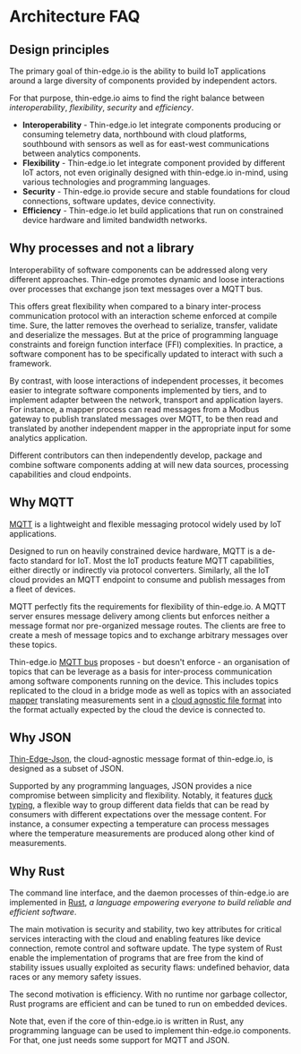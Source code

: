 # Architecture FAQ

## Design principles
The primary goal of thin-edge.io is the ability to build IoT applications
around a large diversity of components provided by independent actors.

For that purpose, thin-edge.io aims to find the right balance between *interoperability*, *flexibility*, *security* and *efficiency*.

* __Interoperability__ -
  Thin-edge.io let integrate components producing or consuming telemetry data,
  northbound with cloud platforms, southbound with sensors
  as well as for east-west communications between analytics components.
* __Flexibility__ -
  Thin-edge.io let integrate component provided by different IoT actors,
  not even originally designed with thin-edge.io in-mind,
  using various technologies and programming languages.
* __Security__ -
  Thin-edge.io provide secure and stable foundations for cloud connections, software updates, device connectivity.
* __Efficiency__ -
  Thin-edge.io let build applications that run on constrained device hardware and limited bandwidth networks.

## Why processes and not a library
Interoperability of software components can be addressed along very different approaches.
Thin-edge promotes dynamic and loose interactions over processes that exchange json text messages over a MQTT bus.

This offers great flexibility
when compared to a binary inter-process communication protocol with an interaction scheme enforced at compile time. 
Sure, the latter removes the overhead to serialize, transfer, validate and deserialize the messages.
But at the price of programming language constraints and foreign function interface (FFI) complexities.
In practice, a software component has to be specifically updated to interact with such a framework.

By contrast, with loose interactions of independent processes,
it becomes easier to integrate software components implemented by tiers,
and to implement adapter between the network, transport and application layers.
For instance, a mapper process can read messages from a Modbus gateway to publish translated messages over MQTT,
to be then read and translated by another independent mapper in the appropriate input for some analytics application.

Different contributors can then independently develop, package and combine software components
adding at will new data sources, processing capabilities and cloud endpoints. 

## Why MQTT

[MQTT](https://mqtt.org/) is a lightweight and flexible messaging protocol widely used by IoT applications.

Designed to run on heavily constrained device hardware, MQTT is a de-facto standard for IoT.
Most the IoT products feature MQTT capabilities, either directly or indirectly via protocol converters.
Similarly, all the IoT cloud provides an MQTT endpoint to consume and publish messages from a fleet of devices.

MQTT perfectly fits the requirements for flexibility of thin-edge.io.
A MQTT server ensures message delivery among clients but enforces neither a message format nor pre-organized message routes.
The clients are free to create a mesh of message topics and to exchange arbitrary messages over these topics.

Thin-edge.io [MQTT bus](./mqtt-bus.md) proposes - but doesn't enforce - an organisation of topics
that can be leverage as a basis for inter-process communication among software components running on the device.
This includes topics replicated to the cloud in a bridge mode
as well as topics with an associated [mapper](./mapper.md) translating measurements
sent in a [cloud agnostic file format](./thin-edge-json.md) into the format actually expected by the cloud the device is connected to.

## Why JSON

[Thin-Edge-Json](./thin-edge-json.md), the cloud-agnostic message format of thin-edge.io, is designed as a subset of JSON.

Supported by any programming languages, JSON provides a nice compromise between simplicity and flexibility.
Notably, it features [duck typing](https://en.wikipedia.org/wiki/Duck_typing),
a flexible way to group different data fields that can be read
by consumers with different expectations over the message content.
For instance, a consumer expecting a temperature can process messages
where the temperature measurements are produced along other kind of measurements.

## Why Rust
The command line interface, and the daemon processes of thin-edge.io are implemented in [Rust](https://www.rust-lang.org/),
*a language empowering everyone to build reliable and efficient software*.

The main motivation is security and stability, two key attributes for critical services
interacting with the cloud and enabling features like device connection, remote control and software update.
The type system of Rust enable the implementation of programs 
that are free from the kind of stability issues usually exploited as security flaws:
undefined behavior, data races or any memory safety issues.

The second motivation is efficiency.
With no runtime nor garbage collector, Rust programs are efficient and can be tuned to run on embedded devices.

Note that, even if the core of thin-edge.io is written in Rust,
any programming language can be used to implement thin-edge.io components.
For that, one just needs some support for MQTT and JSON.
